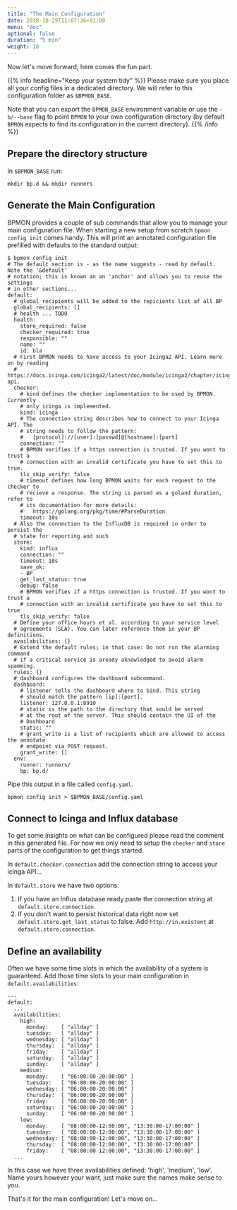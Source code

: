 ```yaml
---
title: "The Main Configuration"
date: 2018-10-29T11:07:36+01:00
menu: "doc"
optional: false
duration: "5 min"
weight: 10
---
```


Now let's move forward; here comes the fun part.

<!--more-->

{{% info headline="Keep your system tidy" %}}
Please make sure you place all your config files in a dedicated directory. We will refer to this 
configuration folder as `$BPMON_BASE`. 

Note that you can export the `BPMON_BASE` environment variable or use the `-b/--base` flag to point 
`BPMON` to your own configuration directory (by default `BPMON` expects to find its configuration in
the current directory).
{{% /info %}}

## Prepare the directory structure

In `$BPMON_BASE` run:

```
mkdir bp.d && mkdir runners
```

## Generate the Main Configuration

BPMON provides a couple of sub commands that allow you to manage your main configuration file.
When starting a new setup from scratch `bpmon config init` comes handy. This will print an annotated 
configuration file prefilled with defaults to the standard output:

```
$ bpmon config init
# The default section is - as the name suggests - read by default. Note the '&default'
# notation; this is known an an 'anchor' and allows you to reuse the settings
# in other sections...
default:
  # global_recipients will be added to the repicients list af all BP
  global_recipients: []
  # health ... TODO
  health:
    store_required: false
    checker_required: true
    responsible: ""
    name: ""
    id: bla
  # First BPMON needs to have access to your Icinga2 API. Learn more on by reading
  # https://docs.icinga.com/icinga2/latest/doc/module/icinga2/chapter/icinga2-api.
  checker:
    # kind defines the checker implementation to be used by BPMON. Currently
    # only icinga is implemented.
    kind: icinga
    # The connection string describes how to connect to your Icinga API. The
    # string needs to follow the pattern:
    #   [protocol]://[user]:[passwd]@[hostname]:[port]
    connection: ""
    # BPMON verifies if a https connection is trusted. If you wont to trust a
    # connection with an invalid certificate you have to set this to true.
    tls_skip_verify: false
    # timeout defines how long BPMON waits for each request to the checker to
    # recieve a response. The string is parsed as a goland duration, refer to
    # its documentation for more details:
    #   https://golang.org/pkg/time/#ParseDuration
    timeout: 10s
  # Also the connection to the InfluxDB is required in order to persist the
  # state for reporting and such
  store:
    kind: influx
    connection: ""
    timeout: 10s
    save_ok:
    - BP
    get_last_status: true
    debug: false
    # BPMON verifies if a https connection is trusted. If you wont to trust a
    # connection with an invalid certificate you have to set this to true
    tls_skip_verify: false
  # Define your office hours et al. according to your service level
  # agreements (SLA). You can later reference them in your BP definitions.
  availabilities: {}
  # Extend the default rules; in that case: Do not run the alarming command
  # if a critical service is aready aknowledged to avoid alarm spamming.
  rules: {}
  # dashboard configures the dashboard subcommand.
  dashboard:
    # listener tells the dashboard where to bind. This string
    # should match the pattern [ip]:[port].
    listener: 127.0.0.1:8910
    # static is the path to the directory that sould be served
    # at the root of the server. This should contain the UI of the
    # Dashboard
    static: ""
    # grant_write is a list of recipients which are allowed to access the annotate
    # endpoint via POST request.
    grant_write: []
  env:
    runner: runners/
    bp: bp.d/
```

Pipe this output in a file called `config.yaml`. 

```
bpmon config init > $BPMON_BASE/config.yaml
```

## Connect to Icinga and Influx database

To get some insights on what can be configured please read the comment in 
this generated file. For now we only need to setup the `checker` and `store` parts of the configuration to get things started.

In `default.checker.connection` add the connection string to access your icinga API...

In `default.store` we have two options:

1. If you have an Influx database ready paste the connection string at `default.store.connection`.
2. If you don't want to persist historical data right now set `default.store.get_last_status` to false. Add `http://in.existent` 
   at `default.store.connection`.

## Define an availability

Often we have some time slots in which the availability of a system is guaranteed. Add those time slots to your main configuration in `default.availabilities`:

```
---
default:
  ...
  availabilities:
    high:
      monday:    [ "allday" ]
      tuesday:   [ "allday" ]
      wednesday: [ "allday" ]
      thursday:  [ "allday" ]
      friday:    [ "allday" ]
      saturday:  [ "allday" ]
      sunday:    [ "allday" ]
    medium:
      monday:    [ "06:00:00-20:00:00" ]
      tuesday:   [ "06:00:00-20:00:00" ]
      wednesday: [ "06:00:00-20:00:00" ]
      thursday:  [ "06:00:00-20:00:00" ]
      friday:    [ "06:00:00-20:00:00" ]
      saturday:  [ "06:00:00-20:00:00" ]
      sunday:    [ "06:00:00-20:00:00" ]
    low:
      monday:    [ "08:00:00-12:00:00", "13:30:00-17:00:00" ]
      tuesday:   [ "08:00:00-12:00:00", "13:30:00-17:00:00" ]
      wednesday: [ "08:00:00-12:00:00", "13:30:00-17:00:00" ]
      thursday:  [ "08:00:00-12:00:00", "13:30:00-17:00:00" ]
      friday:    [ "08:00:00-12:00:00", "13:30:00-17:00:00" ]
  ...
```

In this case we have three availabilities defined: 'high', 'medium', 'low'. Name yours however your want, just make sure the names make sense to you.

That's it for the main configuration! Let's move on...
